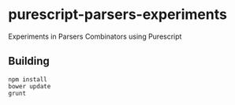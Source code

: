 # purescript-parsers-experiments

Experiments in Parsers Combinators using Purescript

## Building

```
npm install
bower update
grunt
```
